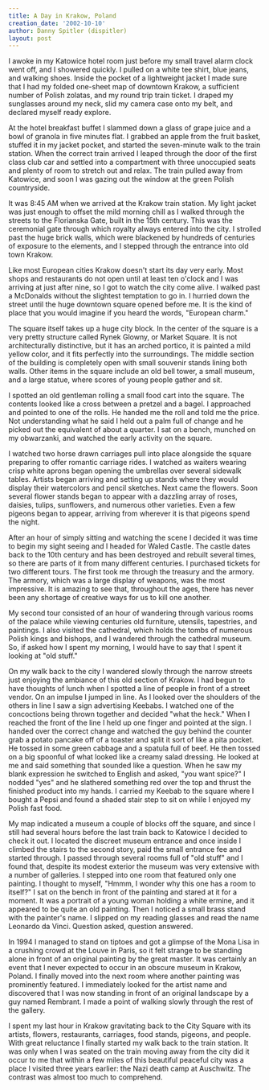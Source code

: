 ```yaml
---
title: A Day in Krakow, Poland
creation_date: '2002-10-10'
author: Danny Spitler (dispitler)
layout: post
---
```


I awoke in my Katowice hotel room just before my small 
travel alarm clock went off, and I showered quickly. I 
pulled on a white tee shirt, blue jeans, and walking shoes. 
Inside the pocket of a lightweight jacket I made sure that 
I had my folded one-sheet map of downtown Krakow, a 
sufficient number of Polish zolatas, and my round trip 
train ticket. I draped my sunglasses around my neck, slid 
my camera case onto my belt, and declared myself ready 
explore. 

At the hotel breakfast buffet I slammed down a glass of 
grape juice and a bowl of granola in five minutes flat. I 
grabbed an apple from the fruit basket, stuffed it in my 
jacket pocket, and started the seven-minute walk to the 
train station. When the correct train arrived I leaped 
through the door of the first class club car and settled 
into a compartment with three unoccupied seats and plenty 
of room to stretch out and relax. The train pulled away 
from Katowice, and soon I was gazing out the window at the 
green Polish countryside. 

It was 8:45 AM when we arrived at the Krakow train station. 
My light jacket was just enough to offset the mild morning 
chill as I walked through the streets to the Florianska 
Gate, built in the 15th century. This was the ceremonial 
gate through which royalty always entered into the city. I 
strolled past the huge brick walls, which were blackened by 
hundreds of centuries of exposure to the elements, and I 
stepped through the entrance into old town Krakow. 

Like most European cities Krakow doesn't start its day very 
early. Most shops and restaurants do not open until at 
least ten o'clock and I was arriving at just after nine, so 
I got to watch the city come alive. I walked past a 
McDonalds without the slightest temptation to go in. I 
hurried down the street until the huge downtown square 
opened before me. It is the kind of place that you would 
imagine if you heard the words, "European charm." 

The square itself takes up a huge city block. In the center 
of the square is a very pretty structure called Rynek 
Glowny, or Market Square.  It is not architecturally 
distinctive, but it has an arched portico, it is painted a 
mild yellow color, and it fits perfectly into the 
surroundings. The middle section of the building is 
completely open with small souvenir stands lining both 
walls. Other items in the square include an old bell tower, 
a small museum, and a large statue, where scores of young 
people gather and sit.

I spotted an old gentleman rolling a small food cart into 
the square. The contents looked like a cross between a 
pretzel and a bagel. I approached and pointed to one of the 
rolls. He handed me the roll and told me the price. Not 
understanding what he said I held out a palm full of change 
and he picked out the equivalent of about a quarter. I sat 
on a bench, munched on my obwarzanki, and watched the early 
activity on the square. 

I watched two horse drawn carriages pull into place 
alongside the square preparing to offer romantic carriage 
rides. I watched as waiters wearing crisp white aprons 
began opening the umbrellas over several sidewalk tables. 
Artists began arriving and setting up stands where they 
would display their watercolors and pencil sketches. Next 
came the flowers. Soon several flower stands began to 
appear with a dazzling array of roses, daisies, tulips, 
sunflowers, and numerous other varieties. Even a few 
pigeons began to appear, arriving from wherever it is that 
pigeons spend the night. 

After an hour of simply sitting and watching the scene I 
decided it was time to begin my sight seeing and I headed 
for Waled Castle. The castle dates back to the 10th century 
and has been destroyed and rebuilt several times, so there 
are parts of it from many different centuries. I purchased 
tickets for two different tours. The first took me through 
the treasury and the armory. The armory, which was a large 
display of weapons, was the most impressive. It is amazing 
to see that, throughout the ages, there has never been any 
shortage of creative ways for us to kill one another. 

My second tour consisted of an hour of wandering through 
various rooms of the palace while viewing centuries old 
furniture, utensils, tapestries, and paintings. I also 
visited the cathedral, which holds the tombs of numerous 
Polish kings and bishops, and I wandered through the 
cathedral museum. So, if asked how I spent my morning, I 
would have to say that I spent it looking at "old stuff."

On my walk back to the city I wandered slowly through the 
narrow streets just enjoying the ambiance of this old 
section of Krakow. I had begun to have thoughts of lunch 
when I spotted a line of people in front of a street 
vendor. On an impulse I jumped in line. As I looked over 
the shoulders of the others in line I saw a sign 
advertising Keebabs. I watched one of the concoctions being 
thrown together and decided "what the heck." When I reached 
the front of the line I held up one finger and pointed at 
the sign. I handed over the correct change and watched the 
guy behind the counter grab a potato pancake off of a 
toaster and split it sort of like a pita pocket. He tossed 
in some green cabbage and a spatula full of beef. He then 
tossed on a big spoonful of what looked like a creamy salad 
dressing. He looked at me and said something that sounded 
like a question. When he saw my blank expression he 
switched to English and asked, "you want spice?" I 
nodded "yes" and he slathered something red over the top 
and thrust the finished product into my hands. I carried my 
Keebab to the square where I bought a Pepsi and found a 
shaded stair step to sit on while I enjoyed my Polish fast 
food. 

My map indicated a museum a couple of blocks off the 
square, and since I still had several hours before the last 
train back to Katowice I decided to check it out. I located 
the discreet museum entrance and once inside I climbed the 
stairs to the second story, paid the small entrance fee and 
started through. I passed through several rooms full 
of "old stuff" and I found that, despite its modest 
exterior the museum was very extensive with a number of 
galleries. I stepped into one room that featured only one 
painting. I thought to myself, "Hmmm, I wonder why this one 
has a room to itself?" I sat on the bench in front of the 
painting and stared at it for a moment. It was a portrait 
of a young woman holding a white ermine, and it appeared to 
be quite an old painting. Then I noticed a small brass 
stand with the painter's name. I slipped on my reading 
glasses and read the name Leonardo da Vinci. Question 
asked, question answered. 

In 1994 I managed to stand on tiptoes and got a glimpse of 
the Mona Lisa in a crushing crowd at the Louve in Paris, so 
it felt strange to be standing alone in front of an 
original painting by the great master. It was certainly an 
event that I never expected to occur in an obscure museum 
in Krakow, Poland. I finally moved into the next room where 
another painting was prominently featured. I immediately 
looked for the artist name and discovered that I was now 
standing in front of an original landscape by a guy named 
Rembrant. I made a point of walking slowly through the rest 
of the gallery. 

I spent my last hour in Krakow gravitating back to the City 
Square with its artists, flowers, restaurants, carriages, 
food stands, pigeons, and people. With great reluctance I 
finally started my walk back to the train station. It was 
only when I was seated on the train moving away from the 
city did it occur to me that within a few miles of this 
beautiful peaceful city was a place I visited three years 
earlier: the Nazi death camp at Auschwitz. The contrast was 
almost too much to comprehend. 





